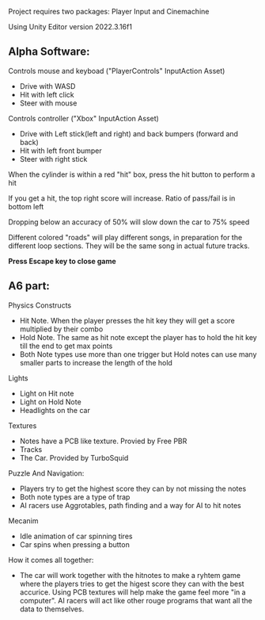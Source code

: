 Project requires two packages: Player Input and Cinemachine

Using Unity Editor version 2022.3.16f1

## Alpha Software:

Controls mouse and keyboad ("PlayerControls" InputAction Asset)
* Drive with WASD
* Hit with left click
* Steer with mouse

Controls controller ("Xbox" InputAction Asset)
* Drive with Left stick(left and right) and back bumpers (forward and back)
* Hit with left front bumper
* Steer with right stick

When the cylinder is within a red "hit" box, press the hit button to perform a hit

If you get a hit, the top right score will increase. Ratio of pass/fail is in bottom left

Dropping below an accuracy of 50% will slow down the car to 75% speed

Different colored "roads" will play different songs, in preparation for the different loop sections. They will be the same song in actual future tracks. 

**Press Escape key to close game**

## A6 part:

Physics Constructs
* Hit Note. When the player presses the hit key they will get a score multiplied by their combo
* Hold Note. The same as hit note except the player has to hold the hit key till the end to get max points
* Both Note types use more than one trigger but Hold notes can use many smaller parts to increase the length of the hold

Lights
* Light on Hit note
* Light on Hold Note
* Headlights on the car

Textures
* Notes have a PCB like texture. Provied by Free PBR
* Tracks
* The Car. Provided by TurboSquid

Puzzle And Navigation:
* Players try to get the highest score they can by not missing the notes
* Both note types are a type of trap
* AI racers use Aggrotables, path finding and a way for AI to hit notes

Mecanim
* Idle animation of car spinning tires
* Car spins when pressing a button

How it comes all together:
* The car will work together with the hitnotes to make a ryhtem game where the players tries to get 
  the higest score they can with the best accurice. Using PCB textures will help make the game feel
  more "in a computer". AI racers will act like other rouge programs that want all the data to themselves.
  
